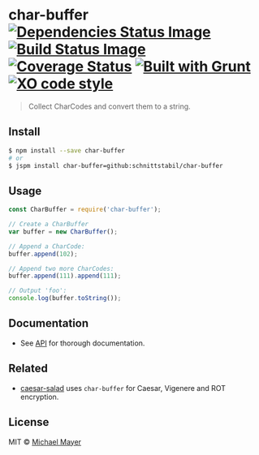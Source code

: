 # char-buffer [![Dependencies Status Image](https://gemnasium.com/schnittstabil/char-buffer.svg)](https://gemnasium.com/schnittstabil/char-buffer) [![Build Status Image](https://travis-ci.org/schnittstabil/char-buffer.svg)](https://travis-ci.org/schnittstabil/char-buffer) [![Coverage Status](https://coveralls.io/repos/github/schnittstabil/char-buffer/badge.svg?branch=master)](https://coveralls.io/github/schnittstabil/char-buffer?branch=master) [![Built with Grunt](https://cdn.gruntjs.com/builtwith.svg)](http://gruntjs.com/) [![XO code style](https://img.shields.io/badge/code_style-XO-5ed9c7.svg)](https://github.com/sindresorhus/xo)

> Collect CharCodes and convert them to a string.

## Install

```bash
$ npm install --save char-buffer
# or
$ jspm install char-buffer=github:schnittstabil/char-buffer
```

## Usage

```javascript
const CharBuffer = require('char-buffer');

// Create a CharBuffer
var buffer = new CharBuffer();

// Append a CharCode:
buffer.append(102);

// Append two more CharCodes:
buffer.append(111).append(111);

// Output 'foo':
console.log(buffer.toString());
```


## Documentation

* See [API](http://schnittstabil.github.io/char-buffer/api/#!/api) for thorough documentation.

## Related

* [caesar-salad](https://github.com/schnittstabil/caesar-salad) uses `char-buffer` for Caesar, Vigenere and ROT encryption.

## License

MIT © [Michael Mayer](http://schnittstabil.de)
<script>
	if (Ext && Ext.onReady && prettyPrint) {
		Ext.onReady(() => {
			if ((document.querySelector('#footer-content a') || {}).innerText === 'JSDuck') {
				Array.from(document.querySelectorAll('pre code')).forEach(e => {
					e.parentNode.classList.add('prettyprint');
					e.classList.add('lang-' + e.className);
				});

				prettyPrint();
			}
		});
	}
</script>
